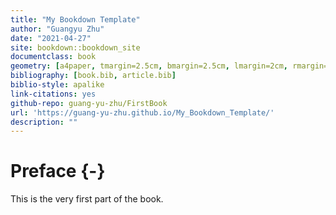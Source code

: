 ```yaml
--- 
title: "My Bookdown Template"
author: "Guangyu Zhu"
date: "2021-04-27"
site: bookdown::bookdown_site
documentclass: book
geometry: [a4paper, tmargin=2.5cm, bmargin=2.5cm, lmargin=2cm, rmargin=2cm]
bibliography: [book.bib, article.bib]
biblio-style: apalike
link-citations: yes
github-repo: guang-yu-zhu/FirstBook
url: 'https://guang-yu-zhu.github.io/My_Bookdown_Template/'
description: ""
---
```


# Preface {-}

This is the very first part of the book.
